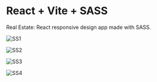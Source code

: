 # React + Vite + SASS


Real Estate: React responsive design app made with SASS.

![SS1](https://github.com/ujjaval-parmar/react-design-real-estate/assets/154329143/3c28ab59-29f4-407e-9c9a-f77286d1cb0d)




![SS2](https://github.com/ujjaval-parmar/react-design-real-estate/assets/154329143/26c4dca0-c34e-440a-aba6-f757273fbb48)




![SS3](https://github.com/ujjaval-parmar/react-design-real-estate/assets/154329143/01601106-9b64-43fd-9a99-2c9c20587c8a)



![SS4](https://github.com/ujjaval-parmar/react-design-real-estate/assets/154329143/0b2bccb8-af47-4452-b110-6f40bd180b0a)


